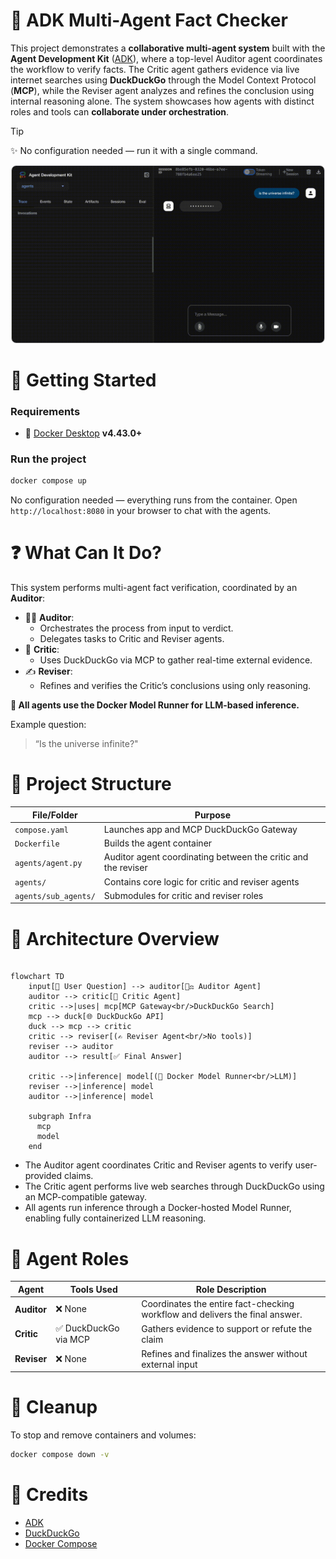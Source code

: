 # 🧠 ADK Multi-Agent Fact Checker

This project demonstrates a **collaborative multi-agent system** built with the **Agent Development Kit** ([ADK]),
where a top-level Auditor agent coordinates the workflow to verify facts. The Critic agent gathers evidence
via live internet searches using **DuckDuckGo** through the Model Context Protocol (**MCP**), while the Reviser
agent analyzes and refines the conclusion using internal reasoning alone. The system showcases how agents
with distinct roles and tools can **collaborate under orchestration**.

> [!Tip]
> ✨ No configuration needed — run it with a single command.


<p align="center">
  <img src="demo.gif"
       alt="ADK Multi-Agent Fact Check Demo"
       width="500"
       style="border: 1px solid #ccc; border-radius: 8px;" />
</p>

# 🚀 Getting Started

### Requirements

- 🐳 [Docker Desktop] **v4.43.0+**

### Run the project


```sh
docker compose up
```

No configuration needed — everything runs from the container. Open `http://localhost:8080` in your browser to
chat with the agents.


# ❓ What Can It Do?

This system performs multi-agent fact verification, coordinated by an **Auditor**:

- 🧑‍⚖️ **Auditor**:
  - Orchestrates the process from input to verdict.
  - Delegates tasks to Critic and Reviser agents.
- 🧠 **Critic**:
	- Uses DuckDuckGo via MCP to gather real-time external evidence.
-	✍️ **Reviser**:
	- Refines and verifies the Critic’s conclusions using only reasoning.

**🧠 All agents use the Docker Model Runner for LLM-based inference.**

Example question:

> “Is the universe infinite?"

# 🧱 Project Structure

| **File/Folder**      | **Purpose**                                                   |
| -------------------- | ------------------------------------------------------------- |
| `compose.yaml`       | Launches app and MCP DuckDuckGo Gateway                       |
| `Dockerfile`         | Builds the agent container                                    |
| `agents/agent.py`    | Auditor agent coordinating between the critic and the reviser |
| `agents/`            | Contains core logic for critic and reviser agents             |
| `agents/sub_agents/` | Submodules for critic and reviser roles                       |


# 🔧 Architecture Overview

```mermaid

flowchart TD
    input[📝 User Question] --> auditor[🧑‍⚖️ Auditor Agent]
    auditor --> critic[🧠 Critic Agent]
    critic -->|uses| mcp[MCP Gateway<br/>DuckDuckGo Search]
    mcp --> duck[🌐 DuckDuckGo API]
    duck --> mcp --> critic
    critic --> reviser[(✍️ Reviser Agent<br/>No tools)]
    reviser --> auditor
    auditor --> result[✅ Final Answer]

    critic -->|inference| model[(🧠 Docker Model Runner<br/>LLM)]
    reviser -->|inference| model
    auditor -->|inference| model

    subgraph Infra
      mcp
      model
    end

```

- The Auditor agent coordinates Critic and Reviser agents to verify user-provided claims.
- The Critic agent performs live web searches through DuckDuckGo using an MCP-compatible gateway.
- All agents run inference through a Docker-hosted Model Runner, enabling fully containerized LLM reasoning.

# 🤝 Agent Roles

| **Agent**   | **Tools Used**        | **Role Description**                                                         |
| ----------- | --------------------- | ---------------------------------------------------------------------------- |
| **Auditor** | ❌ None               | Coordinates the entire fact-checking workflow and delivers the final answer. |
| **Critic**  | ✅ DuckDuckGo via MCP | Gathers evidence to support or refute the claim                              |
| **Reviser** | ❌ None               | Refines and finalizes the answer without external input                      |


# 🧹 Cleanup

To stop and remove containers and volumes:

```sh
docker compose down -v
```


# 📎 Credits
- [ADK]
- [DuckDuckGo]
- [Docker Compose]


[ADK]: https://google.github.io/adk-docs/
[DuckDuckGo]: https://duckduckgo.com
[Docker Compose]: https://github.com/docker/compose
[Docker Desktop]: https://www.docker.com/products/docker-desktop/
